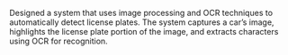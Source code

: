 Designed a system that uses image processing and OCR techniques to automatically detect license plates. The system captures a car’s image, highlights the license plate portion of the image, and extracts characters using OCR for recognition.
